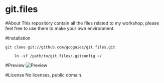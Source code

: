 git.files
=========

#About
This repository contain all the files related to my workshop, please feel free to use them to make your own environment.

#Installation

	git clone git://github.com/gcoguiec/git.files.git

        ln -sf /path/to/git.files/.gitconfig ~/

#Preview
![Preview](http://uppix.net/6/3/d/fc6361d267ee7ebd29cb06bad2e7d.png)

#License
No licenses, public domain.
